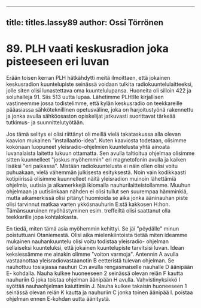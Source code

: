
---

title: titles.lassy89
author: Ossi Törrönen
---


    
# 89. PLH vaati keskusradion joka pisteeseen eri luvan

Erään toisen kerran PLH hätkähdytti meitä ilmoittaen, että jokainen keskusradion kuuntelupiste 
seinässä voidaan tulkita radiokuuntelulaitteeksi, jolle siten olisi lunastettava oma kuuntelulupansa. 
Huoneita oli silloin 422 ja soluhalleja 91. Siis 513 uutta lupaa. Lähetimme PLH:IIe kirjallisen 
vastineemme jossa todistelimme, että kylän keskusradio on teekkareille pääasiassa sähköteknillinen 
opetusväline, joka on harjoitustyönä rakennettu ja jonka avulla sähköosaston opiskelijat jatkuvasti 
suorittavat tärkeää tutkimus- ja suunnittelutyötään.

Jos tämä selitys ei olisi riittänyt oli meillä vielä takataskussa alla olevan kaavion mukainen 
"installaatio-idea". Kuten kaaviosta todetaan, olisimme kokonaan luopuneet yleisradio-ohjelmien 
kuuntelusta yhtä ainoata luvanalaista laitetta lukuun ottamatta. Sen avulla taltioitua ohjelmaa olisimme 
sitten kuunnelleet "joskus myöhemmin" eri magnetofonin avulla ja kaiken lisäksi "eri paikassa". 
Mistään radiokuuntelusta ei näin ollen olisi voitu puhuakaan, vielä vähemmän julkisesta esityksestä. 
Noin vain kodikkaasti kotipiirissä olisimme kuunnelleet näitä yleisradion muinoin lähettämiä ohjelmia, 
uutisia ja aikamerkkejä ikiomalla nauhurilaitteistollamme. Muuhun ohjelmaan ja uutisiinkaan nähden 
ei olisi tullut sen suurempaa hämminkiä, mutta aikamerkissä olisi pitänyt huomioida se aika jonka 
ääninauhan piste olisi tarvinnut matkaa varten ykkösnauhurin E:stä kakkosen H:hon. Tämänsuuruinen 
myöhästyminen esim. treffeiltä olisi saattanut olla teekkarille jopa kohtalokasta.

En tiedä, miten tämä asia myöhemmin kehittyi. Se jäi "pöydälle" minun poistuttuani Otaniemestä. Olisi 
aika mielenkiintoista tietää miten ideamme mukainen nauhankuuntelu olisi voitu todistaa yleisradio-
ohjelman sellaiseksi kuunteluksi, että jokainen kuuntelupiste tarvitsisi luvan. Idean keksiessämme me 
ainakin olimme "voiton varmoja". Antennin A avulla vastaanottaa yleisradiovastaanotin B eetteristä 
tulevan ohjelman. Se nauhottuu tosiajassa nauhuri C:n avulla rengasmaiselle nauhalle D äänipään E-
kohdalla. Nauha kulkee huoneeseen 2 seinässä olevan reiän F kautta nauhuriin G joka toistaa ohjelman 
äänipään H avulla. Vahvistinyksikkö I syöttää nauhaohjelman kaiuttimiin J. Nauha kulkee takaisin 
huoneeseen 1 seinässä olevan reiän K kautta ja nauhuriin C jonka toinen äänipää I. poistaa ohjelman 
ennen E-kohdan uutta äänitystä.
